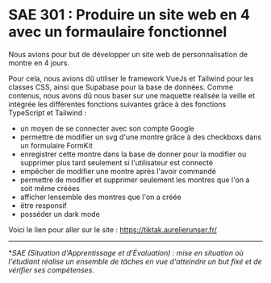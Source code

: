 <h1>SAE 301 : Produire un site web en 4 avec un formaulaire fonctionnel</h1>

Nous avions pour but de développer un site web de personnalisation de montre en 4 jours.

Pour cela, nous avions dû utiliser le framework VueJs et Tailwind pour les classes CSS, ainsi que Supabase pour la base de données.
Comme contenus, nous avons dû nous baser sur une maquette réalisée la veille et intégrée les différentes fonctions suivantes grâce à des fonctions TypeScript et Tailwind :

- un moyen de se connecter avec son compte Google
- permettre de modifier un svg d'une montre grâce à des checkboxs dans un formulaire FormKit
- enregistrer cette montre dans la base de donner pour la modifier ou supprimer plus tard seulement si l'utilisateur est connecté
- empêcher de modifier une montre après l'avoir commandé
- permettre de modifier et supprimer seulement les montres que l'on a soit même créées
- afficher lensemble des montres que l'on a créée
- être responsif
- posséder un dark mode

Voici le lien pour aller sur le site : https://tiktak.aurelierunser.fr/

<hr/>

**SAE (Situation d'Apprentissage et d'Évaluation) : mise en situation où l'étudiant réalise un ensemble de tâches en vue d'atteindre un but fixé et de vérifier ses compétenses.*
